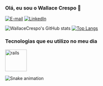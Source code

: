 ### Olá, eu sou o Wallace Crespo 🚀

[![E-mail](https://img.shields.io/badge/Microsoft_Outlook-0078D4?style=for-the-badge&logo=microsoft-outlook&logoColor=white)](wallace123wal@hotmail.com)
[![LinkedIn](https://img.shields.io/badge/LinkedIn-0077B5?style=for-the-badge&logo=linkedin&logoColor=white)](https://www.linkedin.com/in/wallace-crespo-299065191/)

![WallaceCrespo's GitHub stats](https://github-readme-stats.vercel.app/api?username=WallaceCrespo&show_icons=true&theme=midnight-purple )
[![Top Langs](https://github-readme-stats.vercel.app/api/top-langs/?username=WallaceCrespo&layout=compact&langs_count=16&theme=midnight-purple)](https://github.com/anuraghazra/github-readme-stats)

### Tecnologias que eu utilizo no meu dia
<img src="https://cdn.jsdelivr.net/gh/devicons/devicon/icons/java/java-original-wordmark.svg" alt="rails" width="70" heigth="70" style="max-width:100%;"></img>
          
![Snake animation](https://github.com/WallaceCrespo/WallaceCrespo/blob/output/github-contribution-grid-snake.svg)


          
